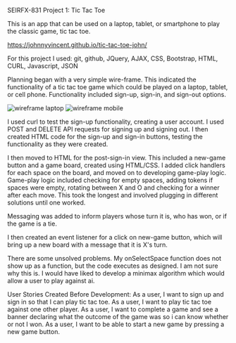 SEIRFX-831 Project 1: Tic Tac Toe

This is an app that can be used on a laptop, tablet, or smartphone to play the classic game, tic tac toe. 

https://johnnyvincent.github.io/tic-tac-toe-john/

For this project I used: git, github, JQuery, AJAX, CSS, Bootstrap, HTML, CURL, Javascript, JSON

Planning began with a very simple wire-frame. This indicated the functionality of a tic tac toe game which could be played on a laptop, tablet, or cell phone. Functionality included sign-up, sign-in, and sign-out options. 

![wireframe laptop](https://imgur.com/a/WB9O7oz)
![wireframe mobile](https://imgur.com/a/uarvGt6)

I used curl to test the sign-up functionality, creating a user account. I used POST and DELETE API requests for signing up and signing out. I then created HTML code for the sign-up and sign-in buttons, testing the functionality as they were created. 

I then moved to HTML for the post-sign-in view. This included a new-game button and a game board, created using HTML/CSS. I added click handlers for each space on the board, and moved on to developing game-play logic. Game-play logic included checking for empty spaces, adding tokens if spaces were empty, rotating between X and O and checking for a winner after each move. This took the longest and involved plugging in different solutions until one worked. 

Messaging was added to inform players whose turn it is, who has won, or if the game is a tie. 

I then created an event listener for a click on new-game button, which will bring up a new board with a message that it is X's turn. 

There are some unsolved problems. My onSelectSpace function does not show up as a function, but the code executes as designed. I am not sure why this is. I would have liked to develop a minimax algorithm which would allow a user to play against ai. 

User Stories Created Before Development: As a user, I want to sign up and sign in so that I can play tic tac toe. As a user, I want to play tic tac toe against one other player. As a user, I want to complete a game and see a banner declaring what the outcome of the game was so i can know whether or not I won. As a user, I want to be able to start a new game by pressing a new game button. 
